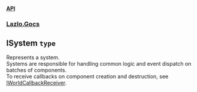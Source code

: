 #### [API](./API.md 'API')
### [Lazlo.Gocs](./API.md#Lazlo-Gocs 'Lazlo.Gocs')
## ISystem `type`
Represents a system.  
Systems are responsible for handling common logic and event dispatch on batches of components.  
To receive callbacks on component creation and destruction, see [IWorldCallbackReceiver](./Lazlo-Gocs-IWorldCallbackReceiver.md 'Lazlo.Gocs.IWorldCallbackReceiver').
